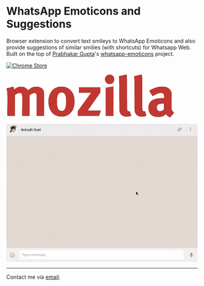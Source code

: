# WhatsApp Emoticons and Suggestions

Browser extension to convert text smileys to WhatsApp Emoticons and also provide suggestions of similar smilies (with shortcuts) for Whatsapp Web.
Built on the top of [Prabhakar Gupta](http://prabhakargupta.com/)'s [whatsapp-emoticons](https://github.com/prabhakar267/whatsapp-emoticons) project.

[![Chrome Store](https://raw.githubusercontent.com/prabhakar267/github-classifier/master/assets/images/chrome-store.png)](https://chrome.google.com/webstore/detail/whatsapp-emoticons-sugges/pdicajhpekmkjildobfnokpdmnejlnfm?hl=en-US&gl=IN)

[![Mozilla Download](assets/mozilla.png)](https://addons.mozilla.org/addon/whatsapp-emoticons-suggestions/)

![Demo](/assets/screenrecord.gif)

--------------------------
Contact me via [email](http://scr.im/3hmx).